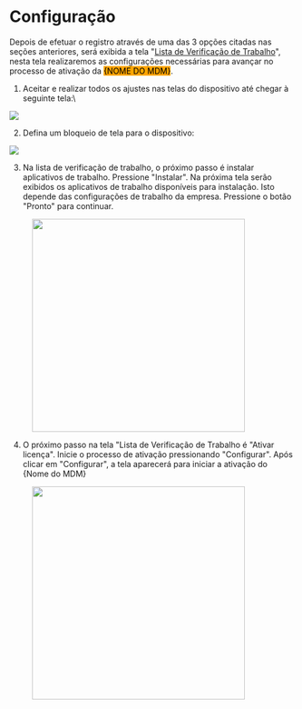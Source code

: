 # Configuração

Depois de efetuar o registro através de uma das 3 opções citadas nas seções anteriores, será exibida a tela "[Lista de Verificação de Trabalho](configuracao.md)", nesta tela realizaremos as configurações necessárias para avançar no processo de ativação da <mark style="background-color:orange;">{NOME DO MDM}</mark>.

1. Aceitar e realizar  todos os ajustes nas telas do dispositivo  até chegar à seguinte tela:\


![](https://lh5.googleusercontent.com/gFirkC9TrrzQPTGiCN5noLpevQRlGLeb2BRcxds\_xzJocIM3QPkHRHSY28W8lbrK2zmmiPJkjfmFPB4SbiDpUN4dsiHGuqqqtUc6O3qMnF66d9Xf3eEMYz8EA8b6PnpSrOwNBT-LKcHJ)

2. Defina um bloqueio de tela para o dispositivo:

![](https://lh3.googleusercontent.com/zPCsfIrYCVEDFGG\_JQoyDl0vmWHFpC3Vvf\_iyaaSmtdQ6P2mBXva6K9ZGTNMNOXATjeNzzi0I3hoQvBYnMIslQk3jUgxplPsFbdZLP\_w\_lHndrkzTwLl9w1kDu1AzM4pay4SgaprnYem)

3. Na lista de verificação de trabalho, o próximo passo é instalar aplicativos de trabalho. Pressione "Instalar".  Na próxima tela serão exibidos os aplicativos de trabalho disponíveis para instalação. Isto depende das configurações de trabalho da empresa. Pressione o botão "Pronto" para continuar.&#x20;

<figure><img src="https://lh4.googleusercontent.com/ok0__OcOz2I4cQjA1DasTK4X3YqAKxWaYZklty4aQjgbtsobpinnYs1e6ze0wdhmt5UC7c1AGC9Xb_ldj_oGLBt0JuYJdSj9ZHE5Z-B2sW5y9fiUXOaXA7b6YLwUO9bNg3i_7DJJHrxz" alt="" width="375"><figcaption></figcaption></figure>

4. O próximo passo na tela "Lista de Verificação de Trabalho é  "Ativar licença". Inicie o processo de ativação pressionando "Configurar". Após clicar em "Configurar", a tela aparecerá para iniciar a ativação do {Nome do MDM}

<figure><img src="https://lh6.googleusercontent.com/VOaPxSD5W9pWoS_P-rNHwYuABExbadvlUJOLnbIYtlqPqVe68-nfxNOsW2ecYdge-ItvKpx7tYO7ncNWCRg97njLpd5r-45aS9auhrk8Cvzj31zHIr5eTbj6UCdWZ0yCRgmhNIZngRbb" alt="" width="375"><figcaption></figcaption></figure>
